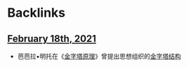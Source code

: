 
# Backlinks
## [February 18th, 2021](<February 18th, 2021.md>)
- 芭芭拉▪明托在《[金字塔原理](<金字塔原理.md>)》曾提出思想组织的[金字塔结构](<金字塔结构.md>)

